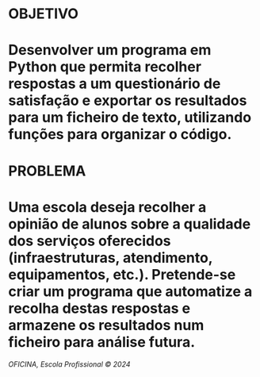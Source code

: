 <h1>OBJETIVO<h1>

  
Desenvolver um programa em Python que permita recolher respostas a um questionário de satisfação e exportar os resultados para um ficheiro de texto, utilizando funções para organizar o código.

<h1>PROBLEMA<h1>
Uma escola deseja recolher a opinião de alunos sobre a qualidade dos serviços oferecidos (infraestruturas, atendimento, equipamentos, etc.). Pretende-se criar um programa que automatize a recolha destas respostas e armazene os resultados num ficheiro para análise futura.
<h6>OFICINA, Escola Profissional &copy; 2024</h6>
